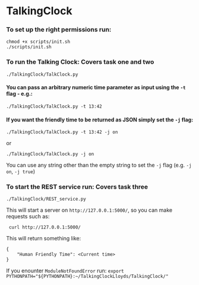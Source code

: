 # TalkingClock

### To set up the right permissions run: 
```
chmod +x scripts/init.sh
./scripts/init.sh
```

### To run the Talking Clock: Covers task one and two
```
./TalkingClock/TalkClock.py
```

#### You can pass an arbitrary numeric time parameter as input using the `-t` flag - e.g.:

```
./TalkingClock/TalkClock.py -t 13:42
```

#### If you want the friendly time to be returned as JSON simply set the `-j` flag:

```
./TalkingClock/TalkClock.py -t 13:42 -j on
```
or
```
./TalkingClock/TalkClock.py -j on
```

You can use any string other than the empty string to set the `-j` flag (e.g. `-j on`, `-j true`)

### To start the REST service run: Covers task three 

```
./TalkingClock/REST_service.py
```

This will start a server on `http://127.0.0.1:5000/`, so you can make requests such as:
```
 curl http://127.0.0.1:5000/
```

This will return something like:
```
{
    "Human Friendly Time": <Current time>
}
```


If you enounter `ModuleNotFoundError` run:
`export PYTHONPATH="${PYTHONPATH}:~/TalkingClockLloyds/TalkingClock/"`
